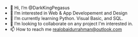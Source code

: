 - 👋 Hi, I’m @DarkKingPegasus
- 👀 I’m interested in Web & App Developement and Design
- 🌱 I’m currently learning Python. Visual Basic, and SQL.
- 💞️ I’m looking to collaborate on any project I'm interested in.
- 📫 How to reach me realobaidurrahman@outlook.com

<!---
DarkKingPegasus/DarkKingPegasus is a ✨ special ✨ repository because its `README.md` (this file) appears on your GitHub profile.
You can click the Preview link to take a look at your changes.
--->
